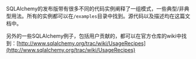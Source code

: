 SQLAlchemy的发布版带有很多不同的代码实例阐释了一组模式，一些典型/非典型用法。所有的实例都可以在`/examples`目录中找到。源代码以及描述均在这篇文档中。

另外的一些SQLAlchemy例子，包括用户贡献的，都可以在官方仓库的wiki中找到：[http://www.sqlalchemy.org/trac/wiki/UsageRecipes](http://www.sqlalchemy.org/trac/wiki/UsageRecipes)